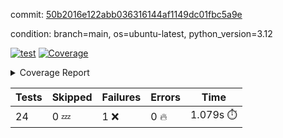 commit: [50b2016e122abb036316144af1149dc01fbc5a9e](https://github.com/rcmdnk/inherit-docstring/tree/50b2016e122abb036316144af1149dc01fbc5a9e)

condition: branch=main, os=ubuntu-latest, python_version=3.12

[![test](https://github.com/rcmdnk/inherit-docstring/actions/workflows/test.yml/badge.svg)](https://github.com/rcmdnk/inherit-docstring/actions/runs/16823410631)
<a href="https://github.com/rcmdnk/inherit-docstring/blob/50b2016e122abb036316144af1149dc01fbc5a9e/README.md"><img alt="Coverage" src="https://img.shields.io/badge/Coverage-99%25-brightgreen.svg" /></a><details><summary>Coverage Report </summary><table><tr><th>File</th><th>Stmts</th><th>Miss</th><th>Cover</th><th>Missing</th></tr><tbody><tr><td colspan="5"><b>src/inherit_docstring</b></td></tr><tr><td>&nbsp; &nbsp;<a href="https://github.com/rcmdnk/inherit-docstring/blob/50b2016e122abb036316144af1149dc01fbc5a9e/src/inherit_docstring/__init__.py">\_\_init\_\_.py</a></td><td>8</td><td>2</td><td>75%</td><td><a href="https://github.com/rcmdnk/inherit-docstring/blob/50b2016e122abb036316144af1149dc01fbc5a9e/src/inherit_docstring/__init__.py#L11-L12">11&ndash;12</a></td></tr><tr><td><b>TOTAL</b></td><td><b>142</b></td><td><b>2</b></td><td><b>99%</b></td><td>&nbsp;</td></tr></tbody></table></details>

| Tests | Skipped | Failures | Errors | Time |
| ----- | ------- | -------- | -------- | ------------------ |
| 24 | 0 :zzz: | 1 :x: | 0 :fire: | 1.079s :stopwatch: |

